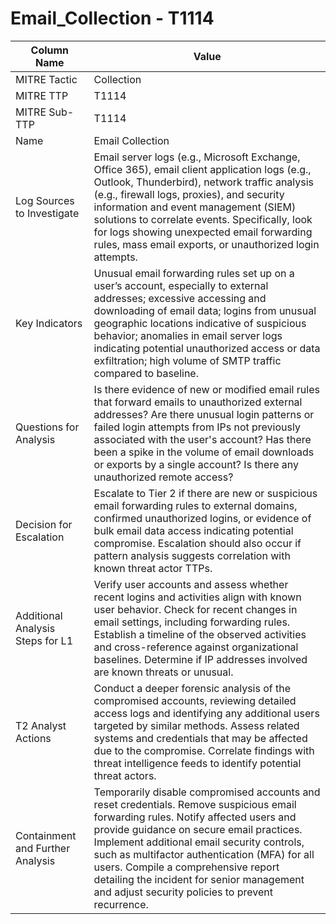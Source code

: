 # Email_Collection - T1114

| Column Name | Value |
|-------------|-------|
| MITRE Tactic | Collection |
| MITRE TTP | T1114 |
| MITRE Sub-TTP | T1114 |
| Name | Email Collection |
| Log Sources to Investigate | Email server logs (e.g., Microsoft Exchange, Office 365), email client application logs (e.g., Outlook, Thunderbird), network traffic analysis (e.g., firewall logs, proxies), and security information and event management (SIEM) solutions to correlate events. Specifically, look for logs showing unexpected email forwarding rules, mass email exports, or unauthorized login attempts. |
| Key Indicators | Unusual email forwarding rules set up on a user’s account, especially to external addresses; excessive accessing and downloading of email data; logins from unusual geographic locations indicative of suspicious behavior; anomalies in email server logs indicating potential unauthorized access or data exfiltration; high volume of SMTP traffic compared to baseline. |
| Questions for Analysis | Is there evidence of new or modified email rules that forward emails to unauthorized external addresses? Are there unusual login patterns or failed login attempts from IPs not previously associated with the user's account? Has there been a spike in the volume of email downloads or exports by a single account? Is there any unauthorized remote access? |
| Decision for Escalation | Escalate to Tier 2 if there are new or suspicious email forwarding rules to external domains, confirmed unauthorized logins, or evidence of bulk email data access indicating potential compromise. Escalation should also occur if pattern analysis suggests correlation with known threat actor TTPs. |
| Additional Analysis Steps for L1 | Verify user accounts and assess whether recent logins and activities align with known user behavior. Check for recent changes in email settings, including forwarding rules. Establish a timeline of the observed activities and cross-reference against organizational baselines. Determine if IP addresses involved are known threats or unusual. |
| T2 Analyst Actions | Conduct a deeper forensic analysis of the compromised accounts, reviewing detailed access logs and identifying any additional users targeted by similar methods. Assess related systems and credentials that may be affected due to the compromise. Correlate findings with threat intelligence feeds to identify potential threat actors. |
| Containment and Further Analysis | Temporarily disable compromised accounts and reset credentials. Remove suspicious email forwarding rules. Notify affected users and provide guidance on secure email practices. Implement additional email security controls, such as multifactor authentication (MFA) for all users. Compile a comprehensive report detailing the incident for senior management and adjust security policies to prevent recurrence. |
